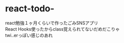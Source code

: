 # react-todo-

react勉強１ヶ月くらいで作ったごみSNSアプリ<br>
React Hooks使ったからclass覚えられてないだめだこりゃ<br>
twi..erっぽい感じのあれ
